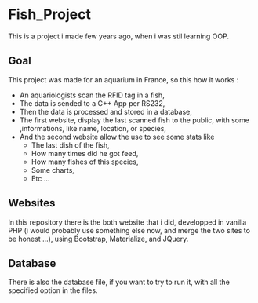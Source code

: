 # Fish_Project

This is a project i made few years ago, when i was stil learning OOP.

## Goal 
This project was made for an aquarium in France, so this how it works :
- An aquariologists scan the RFID tag in a fish,
- The data is sended to a C++ App per RS232,
- Then the data is processed and stored in a database,
- The first website, display the last scanned fish to the public, with some ,informations, like name, location, or species,
- And the second website allow the use to see some stats like
    - The last dish of the fish, 
    - How many times did he got feed, 
    - How many fishes of this species, 
    - Some charts,
    - Etc ...

## Websites
In this repository there is the both website that i did, developped in vanilla PHP (i would probably use something else now, and merge the two sites to be honest ...), using Bootstrap, Materialize, and JQuery.

## Database
There is also the database file, if you want to try to run it, with all the specified option in the files.